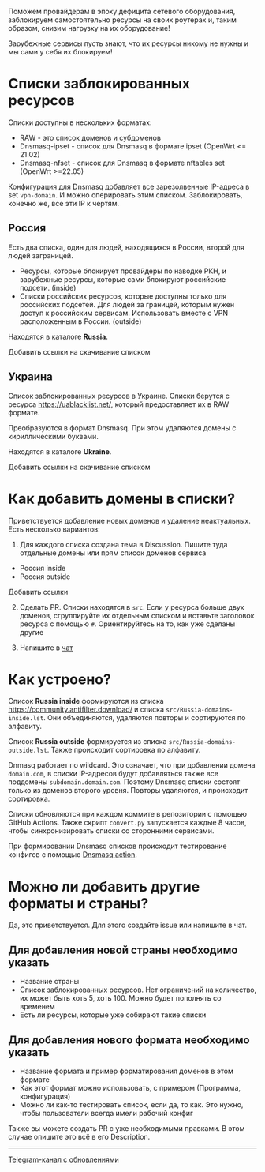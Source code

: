 Поможем провайдерам в эпоху дефицита сетевого оборудования, заблокируем самостоятельно ресурсы на своих роутерах и, таким образом, снизим нагрузку на их оборудование!

Зарубежные сервисы пусть знают, что их ресурсы никому не нужны и мы сами у себя их блокируем!

# Списки заблокированных ресурсов
Списки доступны в нескольких форматах:
- RAW - это список доменов и субдоменов
- Dnsmasq-ipset - список для Dnsmasq в формате ipset (OpenWrt <= 21.02)
- Dnsmasq-nfset - список для Dnsmasq в формате nftables set (OpenWrt >=22.05)

Конфигурация для Dnsmasq добавляет все зарезолвенные IP-адреса в set `vpn-domain`. И можно оперировать этим списком. Заблокировать, конечно же, все эти IP к чертям.

## Россия
Есть два списка, один для людей, находящихся в России, второй для людей заграницей.

- Ресурсы, которые блокирует провайдеры по наводке РКН, и зарубежные ресурсы, которые сами блокируют российские подсети. (inside)
- Списки российских ресурсов, которые доступны только для российских подсетей.  Для людей за границей, которым нужен доступ к российским сервисам. Использовать вместе с VPN расположенным в России. (outside)

Находятся в каталоге **Russia**.

Добавить ссылки на скачивание списком

## Украина
Список заблокированных ресурсов в Украине. Списки берутся с ресурса https://uablacklist.net/, который предоставляет их в RAW формате.

Преобразуются в формат Dnsmasq. При этом удаляются домены с кириллическими буквами. 

Находятся в каталоге **Ukraine**.

Добавить ссылки на скачивание списком

# Как добавить домены в списки?
Приветствуется добавление новых доменов и удаление неактуальных.
Есть несколько вариантов:

1. Для каждого списка создана тема в Discussion. Пишите туда отдельные домены или прям список доменов сервиса
- Россия inside
- Россия outside

Добавить ссылки

2. Сделать PR. Списки находятся в `src`. Если у ресурса больше двух доменов, сгруппируйте их отдельным списком и вставьте заголовок ресурса с помощью `#`. Ориентируйтесь на то, как уже сделаны другие

3. Напишите в [чат](https://t.me/itdogchat)

# Как устроено?
Список **Russia inside** формируются из списка https://community.antifilter.download/ и списка `src/Russia-domains-inside.lst`. Они объединяются, удаляются повторы и сортируются по алфавиту.

Список **Russia outside** формируется из списка `src/Russia-domains-outside.lst`. Также происходит сортировка по алфавиту.

Dnmasq работает по wildcard. Это означает, что при добавлении домена `domain.com`, в списки IP-адресов будут добавляться также все поддомены `subdomain.domain.com`. Поэтому Dnsmasq списки состоят только из доменов второго уровня. Повторы удаляются, и происходит сортировка.

Списки обновляются при каждом коммите в репозитории с помощью GitHub Actions. Также скрипт `convert.py` запускается каждые 8 часов, чтобы синхронизировать списки со сторонними сервисами.

При формировании Dnsmasq списков происходит тестирование конфигов с помощью [Dnsmasq action](https://github.com/marketplace/actions/dnsmasq-configuration-check).

# Можно ли добавить другие форматы и страны?
Да, это приветствуется. Для этого создайте issue или напишите в чат.

## Для добавления новой страны необходимо указать
- Название страны
- Список заблокированных ресурсов. Нет ограничений на количество, их может быть хоть 5, хоть 100. Можно будет пополнять со временем
- Есть ли ресурсы, которые уже собирают такие списки

## Для добавления нового формата необходимо указать
- Название формата и пример форматирования доменов в этом формате
- Как этот формат можно использовать, с примером (Программа, конфигурация)
- Можно ли как-то тестировать список, если да, то как. Это нужно, чтобы пользователи всегда имели рабочий конфиг

Также вы можете создать PR с уже необходимыми правками. В этом случае опишите это всё в его Description.

---

[Telegram-канал с обновлениями](https://t.me/itdoginfo)
